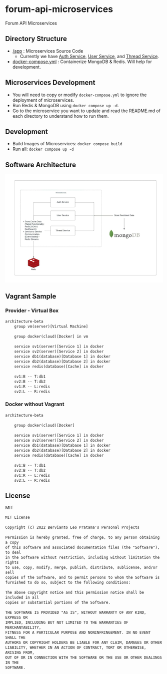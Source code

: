 # forum-api-microservices

Forum API Microservices

## Directory Structure

* [/app](/app/) : Microservices Source Code
    * Currently we have [Auth Service](/app/auth-service/), [User Service](/app/user-service/), and [Thread Service](/app/thread-service/).
* [docker-compose.yml](docker-compose.yml) : Containerize MongoDB & Redis. Will help for development.

## Microservices Development

* You will need to copy or modify `docker-compose.yml` to ignore the deployment of microservices.
* Run Redis & MongoDB using `docker compose up -d`.
* Go to the microservice you want to update and read the README.md of each directory to understand how to run them.

## Development

* Build Images of Microservices: `docker compose build`
* Run all: `docker compose up -d`

## Software Architecture

![Software Architecture](docs/imgs/arch.jpeg)

## Vagrant Sample

### Provider - Virtual Box

```mermaid
architecture-beta
    group vm(server)[Virtual Machine]

    group docker(cloud)[Docker] in vm

    service sv1(server)[Service 1] in docker
    service sv2(server)[Service 2] in docker
    service db1(database)[Database 1] in docker
    service db2(database)[Database 2] in docker
    service redis(database)[Cache] in docker

    sv1:B -- T:db1
    sv2:B -- T:db2
    sv1:R -- L:redis
    sv2:L -- R:redis
```

### Docker without Vagrant

```mermaid
architecture-beta

    group docker(cloud)[Docker]

    service sv1(server)[Service 1] in docker
    service sv2(server)[Service 2] in docker
    service db1(database)[Database 1] in docker
    service db2(database)[Database 2] in docker
    service redis(database)[Cache] in docker

    sv1:B -- T:db1
    sv2:B -- T:db2
    sv1:R -- L:redis
    sv2:L -- R:redis
```


## License

MIT

```
MIT License

Copyright (c) 2022 Bervianto Leo Pratama's Personal Projects

Permission is hereby granted, free of charge, to any person obtaining a copy
of this software and associated documentation files (the "Software"), to deal
in the Software without restriction, including without limitation the rights
to use, copy, modify, merge, publish, distribute, sublicense, and/or sell
copies of the Software, and to permit persons to whom the Software is
furnished to do so, subject to the following conditions:

The above copyright notice and this permission notice shall be included in all
copies or substantial portions of the Software.

THE SOFTWARE IS PROVIDED "AS IS", WITHOUT WARRANTY OF ANY KIND, EXPRESS OR
IMPLIED, INCLUDING BUT NOT LIMITED TO THE WARRANTIES OF MERCHANTABILITY,
FITNESS FOR A PARTICULAR PURPOSE AND NONINFRINGEMENT. IN NO EVENT SHALL THE
AUTHORS OR COPYRIGHT HOLDERS BE LIABLE FOR ANY CLAIM, DAMAGES OR OTHER
LIABILITY, WHETHER IN AN ACTION OF CONTRACT, TORT OR OTHERWISE, ARISING FROM,
OUT OF OR IN CONNECTION WITH THE SOFTWARE OR THE USE OR OTHER DEALINGS IN THE
SOFTWARE.

```